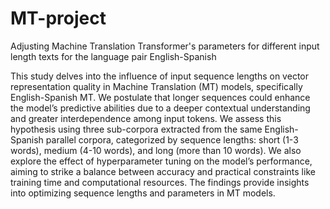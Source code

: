 # MT-project
Adjusting Machine Translation Transformer's parameters for different input length texts for the language pair English-Spanish

This study delves into the influence of input sequence lengths on vector representation quality in Machine Translation (MT) models, specifically English-Spanish MT. We postulate that longer sequences could enhance the model’s predictive abilities due to a deeper contextual understanding and greater interdependence among input tokens. We assess this hypothesis using three sub-corpora extracted from the same English-Spanish parallel corpora, categorized by sequence lengths: short (1-3 words), medium (4-10 words), and long (more than 10 words). We also explore the effect of hyperparameter tuning on the model’s performance, aiming to strike a balance between accuracy and practical constraints like training time and computational resources. The findings provide insights into optimizing sequence lengths and parameters in MT models.
